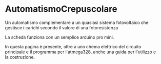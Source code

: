 # AutomatismoCrepuscolare
Un automatismo complementare a un quasiasi sistema fotovoltaico che gestisce i carichi secondo il valore di una fotoresistenza

La scheda funziona con un semplice arduino pro mini.

In questa pagina è presente, oltre a uno chema elettrico del circuito principale e il programma per l'atmega328, anche una guida per l'utilizzo e la costruzione.

